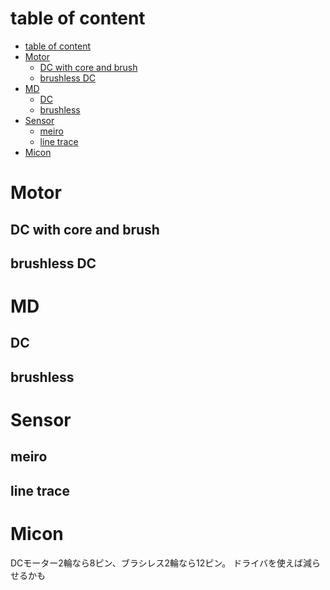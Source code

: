 # table of content
- [table of content](#table-of-content)
- [Motor](#motor)
  - [DC with core and brush](#dc-with-core-and-brush)
  - [brushless DC](#brushless-dc)
- [MD](#md)
  - [DC](#dc)
  - [brushless](#brushless)
- [Sensor](#sensor)
  - [meiro](#meiro)
  - [line trace](#line-trace)
- [Micon](#micon)


# Motor
## DC with core and brush

## brushless DC

# MD
## DC
## brushless

# Sensor
## meiro
## line trace

# Micon
DCモーター2輪なら8ピン、ブラシレス2輪なら12ピン。
ドライバを使えば減らせるかも